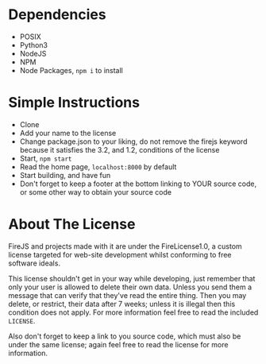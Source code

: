 # Dependencies

 - POSIX
 - Python3
 - NodeJS
 - NPM
 - Node Packages, `npm i` to install

# Simple Instructions

 - Clone
 - Add your name to the license
 - Change package.json to your liking, do not remove the firejs keyword because it satisfies the 3.2, and 1.2, conditions of the license
 - Start, `npm start`
 - Read the home page, `localhost:8000` by default
 - Start building, and have fun
 - Don't forget to keep a footer at the bottom linking to YOUR source code, or some other way to obtain your source code

# About The License

FireJS and projects made with it are under the FireLicense1.0, a custom license targeted for web-site development whilst conforming to free software ideals.

This license shouldn't get in your way while developing, just remember that only your user is allowed to delete their own data. Unless you send them a message that can verify that they've read the entire thing. Then you may delete, or restrict, their data after 7 weeks; unless it is illegal then this condition does not apply. For more information feel free to read the included `LICENSE`.

Also don't forget to keep a link to you source code, which must also be under the same license; again feel free to read the license for more information.
